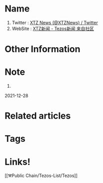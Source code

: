 # Name
1. Twitter : [XTZ News (@XTZNews) / Twitter](https://twitter.com/XTZNews)
2. WebSite : [XTZ新闻 - Tezos新闻 来自社区](https://xtz.news/)

# Other Information


# Note 
1. 
2021-12-28

# Related articles



# Tags


# Links!
[[⚒️Public Chain/Tezos-List/Tezos]]
